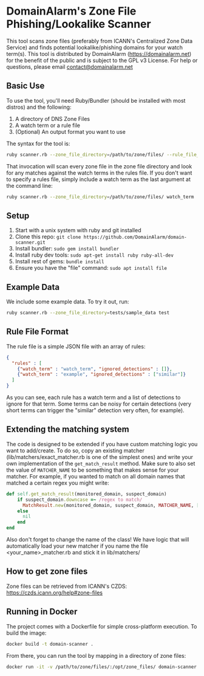 # DomainAlarm's Zone File Phishing/Lookalike Scanner
This tool scans zone files (preferably from ICANN's Centralized Zone Data Service)
and finds potential lookalike/phishing domains for your watch term(s). This tool is distributed by
DomainAlarm (https://domainalarm.net) for the benefit of the public and is subject to the GPL v3
License. For help or questions, please email contact@domainalarm.net

## Basic Use
To use the tool, you'll need Ruby/Bundler (should be installed with most distros) and the following:
1. A directory of DNS Zone Files
2. A watch term or a rule file
3. (Optional) An output format you want to use

The syntax for the tool is:
```bash
ruby scanner.rb --zone_file_directory=/path/to/zone/files/ --rule_file_location=/path/to/rule_file.json
```

That invocation will scan every zone file in the zone file directory and look for any matches against
the watch terms in the rules file. If you don't want to specify a rules file, simply include a watch
term as the last argument at the command line: 
```bash
ruby scanner.rb --zone_file_directory=/path/to/zone/files/ watch_term
```

## Setup
1. Start with a unix system with ruby and git installed
2. Clone this repo: `git clone https://github.com/DomainAlarm/domain-scanner.git`
3. Install bundler: `sudo gem install bundler`
4. Install ruby dev tools: `sudo apt-get install ruby ruby-all-dev`
5. Install rest of gems: `bundle install`
6. Ensure you have the "file" command: `sudo apt install file`

## Example Data
We include some example data. To try it out, run:
```bash
ruby scanner.rb --zone_file_directory=tests/sample_data test
```

## Rule File Format
The rule file is a simple JSON file with an array of rules:
```json
{
  "rules" : [
    {"watch_term" : "watch_term", "ignored_detections" : []},
    {"watch_term" : "example", "ignored_detections" : ["similar"]}
  ]
}
```
As you can see, each rule has a watch term and a list of detections to ignore for that term. Some terms
can be noisy for certain detections (very short terms can trigger the "similar" detection very often,
for example).

## Extending the matching system
The code is designed to be extended if you have custom matching logic you want to add/create. To do so,
copy an existing matcher (lib/matchers/exact_matcher.rb is one of the simplest ones) and write your own
implementation of the `get_match_result` method. Make sure to also set the value of `MATCHER_NAME` to be
something that makes sense for your matcher. For example, if you wanted to match on all domain names that
matched a certain regex you might write:

```ruby
def self.get_match_result(monitored_domain, suspect_domain)
    if suspect_domain.downcase =~ /regex to match/
      MatchResult.new(monitored_domain, suspect_domain, MATCHER_NAME, [])
    else
      nil
    end
end
```
Also don't forget to change the name of the class! We have logic that will automatically load your new
matcher if you name the file <your_name>_matcher.rb and stick it in lib/matchers/

## How to get zone files
Zone files can be retrieved from ICANN's CZDS: https://czds.icann.org/help#zone-files

## Running in Docker
The project comes with a Dockerfile for simple cross-platform execution. To build the image:
```bash
docker build -t domain-scanner .
```

From there, you can run the tool by mapping in a directory of zone files:
```bash
docker run -it -v /path/to/zone/files/:/opt/zone_files/ domain-scanner ruby /opt/domain-scanner/scanner.rb -z /opt/zone_files/ search_term
```